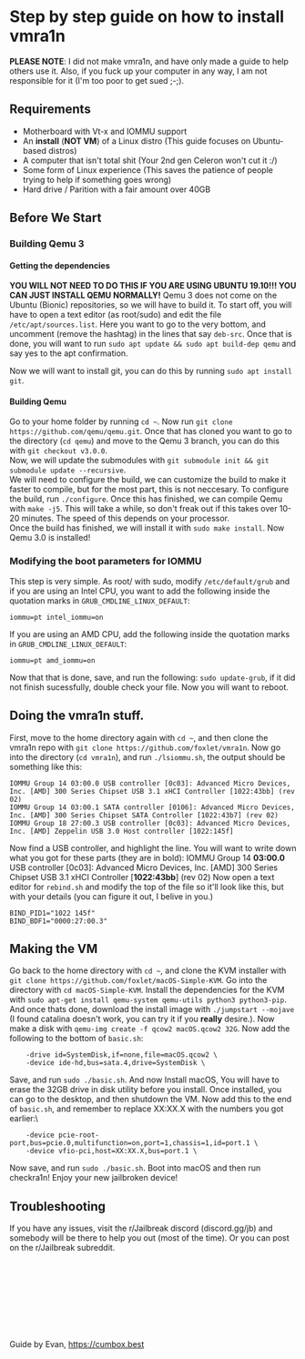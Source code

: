 # Step by step guide on how to install vmra1n
**PLEASE NOTE**: I did not make vmra1n, and have only made a guide to help others use it. Also, if you fuck up your computer in any way, I am not responsible for it (I'm too poor to get sued ;-;).
## Requirements
 - Motherboard with Vt-x and IOMMU support
 - An **install** (**NOT VM**) of a Linux distro (This guide focuses on Ubuntu-based distros)
 - A computer that isn't total shit (Your 2nd gen Celeron won't cut it :/)
 - Some form of Linux experience (This saves the patience of people trying to help if something goes wrong)
 - Hard drive / Parition with a fair amount over 40GB
## Before We Start
### Building Qemu 3
#### Getting the dependencies
**YOU WILL NOT NEED TO DO THIS IF YOU ARE USING UBUNTU 19.10!!! YOU CAN JUST INSTALL QEMU NORMALLY!**
Qemu 3 does not come on the Ubuntu (Bionic) repositories, so we will have to build it. To start off, you will have to open a text editor (as root/sudo) and edit the file `/etc/apt/sources.list`. Here you want to go to the very bottom, and uncomment (remove the hashtag) in the lines that say `deb-src`. Once that is done, you will want to run ``sudo apt update && sudo apt build-dep qemu`` and say yes to the apt confirmation.  
  
Now we will want to install git, you can do this by running `sudo apt install git`.
#### Building Qemu
Go to your home folder by running `cd ~`. Now run `git clone https://github.com/qemu/qemu.git`. Once that has cloned you want to go to the directory (`cd qemu`) and move to the Qemu 3 branch, you can do this with `git checkout v3.0.0`.  
Now, we will update the submodules with ``git submodule init && git submodule update --recursive``.  
We will need to configure the build, we can customize the build to make it faster to compile, but for the most part, this is not neccesary. To configure the build, run `./configure`. Once this has finished, we can compile Qemu with `make -j5`. This will take a while, so don't freak out if this takes over 10-20 minutes. The speed of this depends on your processor.  
Once the build has finished, we will install it with ``sudo make install``. Now Qemu 3.0 is installed!
### Modifying the boot parameters for IOMMU
This step is very simple. As root/ with sudo, modify `/etc/default/grub` and if you are using an Intel CPU, you want to add the following inside the quotation marks in `GRUB_CMDLINE_LINUX_DEFAULT`: 
```
iommu=pt intel_iommu=on
```
If you are using an AMD CPU, add the following inside the quotation marks in `GRUB_CMDLINE_LINUX_DEFAULT`:
```
iommu=pt amd_iommu=on
```
Now that that is done, save, and run the following: `sudo update-grub`, if it did not finish sucessfully, double check your file. Now you will want to reboot.
## Doing the vmra1n stuff.
First, move to the home directory again with `cd ~`, and then clone the vmra1n repo with `git clone https://github.com/foxlet/vmra1n`. Now go into the directory (`cd vmra1n`), and run `./lsiommu.sh`, the output should be something like this:
```
IOMMU Group 14 03:00.0 USB controller [0c03]: Advanced Micro Devices, Inc. [AMD] 300 Series Chipset USB 3.1 xHCI Controller [1022:43bb] (rev 02)
IOMMU Group 14 03:00.1 SATA controller [0106]: Advanced Micro Devices, Inc. [AMD] 300 Series Chipset SATA Controller [1022:43b7] (rev 02)
IOMMU Group 18 27:00.3 USB controller [0c03]: Advanced Micro Devices, Inc. [AMD] Zeppelin USB 3.0 Host controller [1022:145f]
```
Now find a USB controller, and highlight the line. You will want to write down what you got for these parts (they are in bold):
IOMMU Group 14 **03:00.0** USB controller [0c03]: Advanced Micro Devices, Inc. [AMD] 300 Series Chipset USB 3.1 xHCI Controller [**1022:43bb**] (rev 02)
Now open a text editor for `rebind.sh` and modify the top of the file so it'll look like this, but with your details (you can figure it out, I belive in you.)
```
BIND_PID1="1022 145f"
BIND_BDF1="0000:27:00.3"
```
## Making the VM
Go back to the home directory with `cd ~`, and clone the KVM installer with `git clone https://github.com/foxlet/macOS-Simple-KVM`. Go into the directory with `cd macOS-Simple-KVM`. Install the dependencies for the KVM with `sudo apt-get install qemu-system qemu-utils python3 python3-pip`. And once thats done, download the install image with `./jumpstart --mojave` (I found catalina doesn't work, you can try it if you **really** desire.). Now make a disk with `qemu-img create -f qcow2 macOS.qcow2 32G`. Now add the following to the bottom of `basic.sh`:
```
    -drive id=SystemDisk,if=none,file=macOS.qcow2 \
    -device ide-hd,bus=sata.4,drive=SystemDisk \
```
Save, and run `sudo ./basic.sh`. And now Install macOS, You will have to erase the 32GB drive in disk utility before you install. Once installed, you can go to the desktop, and then shutdown the VM. Now add this to the end of `basic.sh`, and remember to replace XX:XX.X with the numbers you got earlier:\
```
    -device pcie-root-port,bus=pcie.0,multifunction=on,port=1,chassis=1,id=port.1 \
    -device vfio-pci,host=XX:XX.X,bus=port.1 \
```
Now save, and run `sudo ./basic.sh`. Boot into macOS and then run checkra1n! Enjoy your new jailbroken device!

## Troubleshooting
If you have any issues, visit the r/Jailbreak discord (discord.gg/jb) and somebody will be there to help you out (most of the time). Or you can post on the r/Jailbreak subreddit.
<br/><br/><br/><br/><br/><br/><br/><br/><br/><br/>
Guide by Evan, https://cumbox.best
